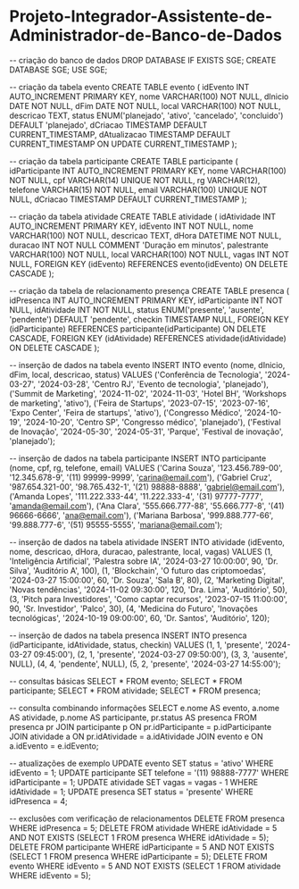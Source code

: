 # Projeto-Integrador-Assistente-de-Administrador-de-Banco-de-Dados
-- criação do banco de dados
DROP DATABASE IF EXISTS SGE;
CREATE DATABASE SGE;
USE SGE;

-- criação da tabela evento 
CREATE TABLE evento (
    idEvento INT AUTO_INCREMENT PRIMARY KEY,
    nome VARCHAR(100) NOT NULL,
    dInicio DATE NOT NULL,
    dFim DATE NOT NULL,
    local VARCHAR(100) NOT NULL,
    descricao TEXT,
    status ENUM('planejado', 'ativo', 'cancelado', 'concluido') DEFAULT 'planejado',
    dCriacao TIMESTAMP DEFAULT CURRENT_TIMESTAMP,
    dAtualizacao TIMESTAMP DEFAULT CURRENT_TIMESTAMP ON UPDATE CURRENT_TIMESTAMP
);

-- criação da tabela participante
CREATE TABLE participante (
    idParticipante INT AUTO_INCREMENT PRIMARY KEY,
    nome VARCHAR(100) NOT NULL,
    cpf VARCHAR(14) UNIQUE NOT NULL,
    rg VARCHAR(12),
    telefone VARCHAR(15) NOT NULL,
    email VARCHAR(100) UNIQUE NOT NULL,
    dCriacao TIMESTAMP DEFAULT CURRENT_TIMESTAMP
);

-- criação da tabela atividade 
CREATE TABLE atividade (
    idAtividade INT AUTO_INCREMENT PRIMARY KEY,
    idEvento INT NOT NULL,
    nome VARCHAR(100) NOT NULL,
    descricao TEXT,
    dHora DATETIME NOT NULL,
    duracao INT NOT NULL COMMENT 'Duração em minutos',
    palestrante VARCHAR(100) NOT NULL,
    local VARCHAR(100) NOT NULL,
    vagas INT NOT NULL,
    FOREIGN KEY (idEvento) REFERENCES evento(idEvento) ON DELETE CASCADE
);

-- criação da tabela de relacionamento presença
CREATE TABLE presenca (
    idPresenca INT AUTO_INCREMENT PRIMARY KEY,
    idParticipante INT NOT NULL,
    idAtividade INT NOT NULL,
    status ENUM('presente', 'ausente', 'pendente') DEFAULT 'pendente',
    checkin TIMESTAMP NULL,
    FOREIGN KEY (idParticipante) REFERENCES participante(idParticipante) ON DELETE CASCADE,
    FOREIGN KEY (idAtividade) REFERENCES atividade(idAtividade) ON DELETE CASCADE
);

-- inserção de dados na tabela evento
INSERT INTO evento (nome, dInicio, dFim, local, descricao, status)
VALUES 
('Conferência de Tecnologia', '2024-03-27', '2024-03-28', 'Centro RJ', 'Evento de tecnologia', 'planejado'),
('Summit de Marketing', '2024-11-02', '2024-11-03', 'Hotel BH', 'Workshops de marketing', 'ativo'),
('Feira de Startups', '2023-07-15', '2023-07-16', 'Expo Center', 'Feira de startups', 'ativo'),
('Congresso Médico', '2024-10-19', '2024-10-20', 'Centro SP', 'Congresso médico', 'planejado'),
('Festival de Inovação', '2024-05-30', '2024-05-31', 'Parque', 'Festival de inovação', 'planejado');

-- inserção de dados na tabela participante
INSERT INTO participante (nome, cpf, rg, telefone, email)
VALUES 
('Carina Souza', '123.456.789-00', '12.345.678-9', '(11) 99999-9999', 'carina@email.com'),
('Gabriel Cruz', '987.654.321-00', '98.765.432-1', '(21) 98888-8888', 'gabriel@email.com'),
('Amanda Lopes', '111.222.333-44', '11.222.333-4', '(31) 97777-7777', 'amanda@email.com'),
('Ana Clara', '555.666.777-88', '55.666.777-8', '(41) 96666-6666', 'ana@email.com'),
('Mariana Barbosa', '999.888.777-66', '99.888.777-6', '(51) 95555-5555', 'mariana@email.com');

-- inserção de dados na tabela atividade
INSERT INTO atividade (idEvento, nome, descricao, dHora, duracao, palestrante, local, vagas)
VALUES 
(1, 'Inteligência Artificial', 'Palestra sobre IA', '2024-03-27 10:00:00', 90, 'Dr. Silva', 'Auditório A', 100),
(1, 'Blockchain', 'O futuro das criptomoedas', '2024-03-27 15:00:00', 60, 'Dr. Souza', 'Sala B', 80),
(2, 'Marketing Digital', 'Novas tendências', '2024-11-02 09:30:00', 120, 'Dra. Lima', 'Auditório', 50),
(3, 'Pitch para Investidores', 'Como captar recursos', '2023-07-15 11:00:00', 90, 'Sr. Investidor', 'Palco', 30),
(4, 'Medicina do Futuro', 'Inovações tecnológicas', '2024-10-19 09:00:00', 60, 'Dr. Santos', 'Auditório', 120);

-- inserção de dados na tabela presenca
INSERT INTO presenca (idParticipante, idAtividade, status, checkin)
VALUES 
(1, 1, 'presente', '2024-03-27 09:45:00'),
(2, 1, 'presente', '2024-03-27 09:50:00'),
(3, 3, 'ausente', NULL),
(4, 4, 'pendente', NULL),
(5, 2, 'presente', '2024-03-27 14:55:00');

-- consultas básicas
SELECT * FROM evento;
SELECT * FROM participante;
SELECT * FROM atividade;
SELECT * FROM presenca;

-- consulta combinando informações
SELECT 
    e.nome AS evento,
    a.nome AS atividade,
    p.nome AS participante,
    pr.status AS presenca
FROM 
    presenca pr
    JOIN participante p ON pr.idParticipante = p.idParticipante
    JOIN atividade a ON pr.idAtividade = a.idAtividade
    JOIN evento e ON a.idEvento = e.idEvento;

-- atualizações de exemplo
UPDATE evento SET status = 'ativo' WHERE idEvento = 1;
UPDATE participante SET telefone = '(11) 98888-7777' WHERE idParticipante = 1;
UPDATE atividade SET vagas = vagas - 1 WHERE idAtividade = 1;
UPDATE presenca SET status = 'presente' WHERE idPresenca = 4;

-- exclusões com verificação de relacionamentos
DELETE FROM presenca WHERE idPresenca = 5;
DELETE FROM atividade WHERE idAtividade = 5 AND NOT EXISTS (SELECT 1 FROM presenca WHERE idAtividade = 5);
DELETE FROM participante WHERE idParticipante = 5 AND NOT EXISTS (SELECT 1 FROM presenca WHERE idParticipante = 5);
DELETE FROM evento WHERE idEvento = 5 AND NOT EXISTS (SELECT 1 FROM atividade WHERE idEvento = 5);
